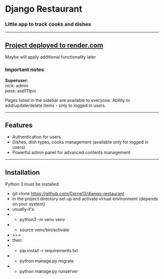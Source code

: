 # Django Restaurant
### Little app to track cooks and dishes

---
[Project deployed to render.com](https://the-django-kitchen.onrender.com/)
---

Maybe will apply additional functionality later

### Important notes

**Superuser**:\
*nick*: admin\
*pass*: asd111poi


Pages listed in the sidebar are available to everyone. Ability to add/update/delete items - only
to logged in users.

---
## Features

* Authentication for users
* Dishes, dish types, cooks management (available only for logged in users)
* Powerful admin panel for advanced contents management


---

## Installation

Python 3 must be installed

- git clone https://github.com/Cerne13/django-restaurant
- in the project directory set up and activate virtual environment (depends on your system)
- usually it's:
- - python3 -m venv venv
- - source venv/bin/activate
- ===
- then:
- -  pip install -r requirements.txt
- - python manage.py migrate
- - python manage.py runserver
